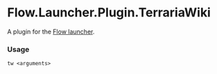 Flow.Launcher.Plugin.TerrariaWiki
==================

A plugin for the [Flow launcher](https://github.com/Flow-Launcher/Flow.Launcher).

### Usage

    tw <arguments>